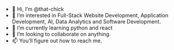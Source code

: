 - 👋 Hi, I’m @that-chick
- 👀 I’m interested in Full-Stack Website Development, Application Development, AI, Data Analytics and Software Development.
- 🌱 I’m currently learning python and react
- 💞️ I’m looking to collaborate on anything.
- 📫 You'll figure out how to reach me.

<!---
that-chick/that-chick is a ✨ special ✨ repository because its `README.md` (this file) appears on your GitHub profile.
You can click the Preview link to take a look at your changes.
--->
